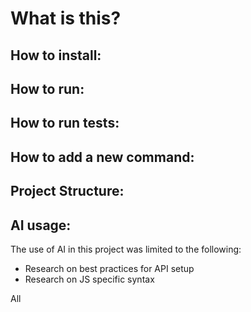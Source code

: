 # What is this?

##  How to install:

## How to run:

##  How to run tests:

##  How to add a new command:

##  Project Structure:



##  AI usage:

The use of AI in this project was limited to the following:

- Research on best practices for API setup
- Research on JS specific syntax

All 
